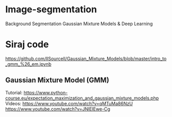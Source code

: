 # Image-segmentation
Background Segmentation Gaussian Mixture Models &amp; Deep Learning

# Siraj code
https://github.com/llSourcell/Gaussian_Mixture_Models/blob/master/intro_to_gmm_%26_em.ipynb

## Gaussian Mixture Model (GMM)

Tutorial: https://www.python-course.eu/expectation_maximization_and_gaussian_mixture_models.php <br>
Videos: https://www.youtube.com/watch?v=qMTuMa86NzU <br>
https://www.youtube.com/watch?v=JNlEIEwe-Cg

